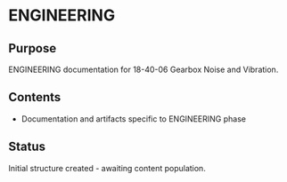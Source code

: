# ENGINEERING

## Purpose
ENGINEERING documentation for 18-40-06 Gearbox Noise and Vibration.

## Contents
- Documentation and artifacts specific to ENGINEERING phase

## Status
Initial structure created - awaiting content population.
